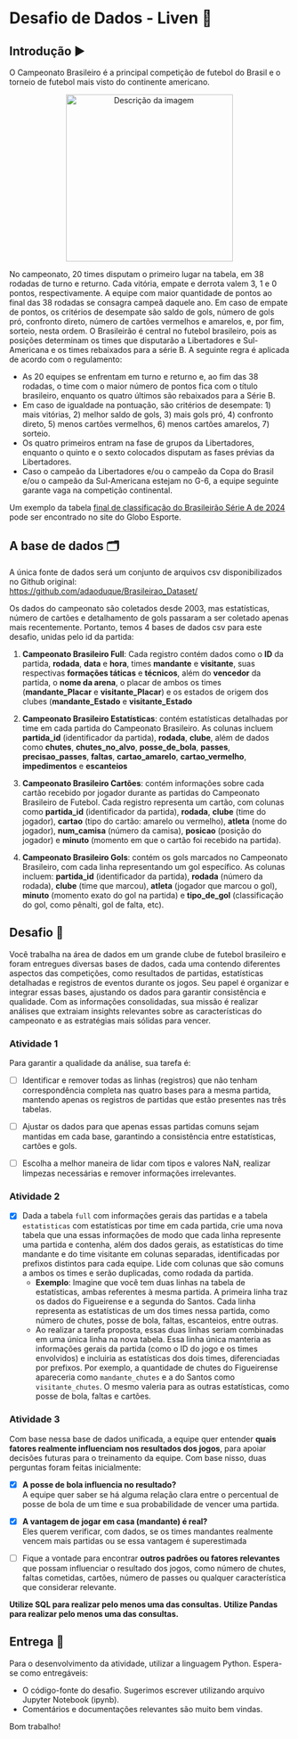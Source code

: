 # Desafio de Dados - Liven 🎲

## Introdução ▶️

O Campeonato Brasileiro é a principal competição de futebol do Brasil e o torneio de futebol mais visto do continente americano.

<p align="center">
  <img src="https://upload.wikimedia.org/wikipedia/pt/4/42/Campeonato_Brasileiro_S%C3%A9rie_A_logo.png" alt="Descrição da imagem" width="300"/>
</p>

No campeonato, 20 times disputam o primeiro lugar na tabela, em 38 rodadas de turno e returno. Cada vitória, empate e derrota valem 3, 1 e 0 pontos, respectivamente. A equipe com maior quantidade de pontos ao final das 38 rodadas se consagra campeã daquele ano. Em caso de empate de pontos, os critérios de desempate são saldo de gols, número de gols pró, confronto direto, número de cartões vermelhos e amarelos, e, por fim, sorteio, nesta ordem. O Brasileirão é central no futebol brasileiro, pois as posições determinam os times que disputarão a Libertadores e Sul-Americana e os times rebaixados para a série B. A seguinte regra é aplicada de acordo com o regulamento:

- As 20 equipes se enfrentam em turno e returno e, ao fim das 38 rodadas, o time com o maior número de pontos fica com o título brasileiro, enquanto os quatro últimos são rebaixados para a Série B.
- Em caso de igualdade na pontuação, são critérios de desempate: 1) mais vitórias, 2) melhor saldo de gols, 3) mais gols pró, 4) confronto direto, 5) menos cartões vermelhos, 6) menos cartões amarelos, 7) sorteio.
- Os quatro primeiros entram na fase de grupos da Libertadores, enquanto o quinto e o sexto colocados disputam as fases prévias da Libertadores.
- Caso o campeão da Libertadores e/ou o campeão da Copa do Brasil e/ou o campeão da Sul-Americana estejam no G-6, a equipe seguinte garante vaga na competição continental.

Um exemplo da tabela [final de classificação do Brasileirão Série A de 2024](https://ge.globo.com/futebol/brasileirao-serie-a/) pode ser encontrado no site do Globo Esporte.

## A base de dados 🗂️

A única fonte de dados será um conjunto de arquivos csv disponibilizados no Github original:  
https://github.com/adaoduque/Brasileirao_Dataset/

Os dados do campeonato são coletados desde 2003, mas estatísticas, número de cartões e detalhamento de gols passaram a ser coletado apenas mais recentemente. Portanto, temos 4 bases de dados csv para este desafio, unidas pelo id da partida:

1. **Campeonato Brasileiro Full**: Cada registro contém dados como o **ID** da partida, **rodada**, **data** e **hora**, times **mandante** e **visitante**, suas respectivas **formações táticas** e **técnicos**, além do **vencedor** da partida, o **nome da arena**, o placar de ambos os times (**mandante_Placar** e **visitante_Placar**) e os estados de origem dos clubes (**mandante_Estado** e **visitante_Estado**

2. **Campeonato Brasileiro Estatísticas**: contém estatísticas detalhadas por time em cada partida do Campeonato Brasileiro. As colunas incluem **partida_id** (identificador da partida), **rodada**, **clube**, além de dados como **chutes**, **chutes_no_alvo**, **posse_de_bola**, **passes**, **precisao_passes**, **faltas**, **cartao_amarelo**, **cartao_vermelho**, **impedimentos** e **escanteios**

3. **Campeonato Brasileiro Cartões**: contém informações sobre cada cartão recebido por jogador durante as partidas do Campeonato Brasileiro de Futebol. Cada registro representa um cartão, com colunas como **partida_id** (identificador da partida), **rodada**, **clube** (time do jogador), **cartao** (tipo do cartão: amarelo ou vermelho), **atleta** (nome do jogador), **num_camisa** (número da camisa), **posicao** (posição do jogador) e **minuto** (momento em que o cartão foi recebido na partida).

4. **Campeonato Brasileiro Gols**: contém os gols marcados no Campeonato Brasileiro, com cada linha representando um gol específico. As colunas incluem: **partida_id** (identificador da partida), **rodada** (número da rodada), **clube** (time que marcou), **atleta** (jogador que marcou o gol), **minuto** (momento exato do gol na partida) e **tipo_de_gol** (classificação do gol, como pênalti, gol de falta, etc).

## Desafio 🚩

Você trabalha na área de dados em um grande clube de futebol brasileiro e foram entregues diversas bases de dados, cada uma contendo diferentes aspectos das competições, como resultados de partidas, estatísticas detalhadas e registros de eventos durante os jogos.
Seu papel é organizar e integrar essas bases, ajustando os dados para garantir consistência e qualidade. Com as informações consolidadas, sua missão é realizar análises que extraiam insights relevantes sobre as características do campeonato e as estratégias mais sólidas para vencer.

### Atividade 1

Para garantir a qualidade da análise, sua tarefa é:

- [ ] Identificar e remover todas as linhas (registros) que não tenham correspondência completa nas quatro bases para a mesma partida, mantendo apenas os registros de partidas que estão presentes nas três tabelas.

- [ ] Ajustar os dados para que apenas essas partidas comuns sejam mantidas em cada base, garantindo a consistência entre estatísticas, cartões e gols.

- [ ] Escolha a melhor maneira de lidar com tipos e valores NaN, realizar limpezas necessárias e remover informações irrelevantes.

### Atividade 2

- [x] Dada a tabela `full` com informações gerais das partidas e a tabela `estatisticas` com estatísticas por time em cada partida, crie uma nova tabela que una essas informações de modo que cada linha represente uma partida e contenha, além dos dados gerais, as estatísticas do time mandante e do time visitante em colunas separadas, identificadas por prefixos distintos para cada equipe. Lide com colunas que são comuns a ambos os times e serão duplicadas, como rodada da partida.
  - **Exemplo**: Imagine que você tem duas linhas na tabela de estatísticas, ambas referentes à mesma partida. A primeira linha traz os dados do Figueirense e a segunda do Santos. Cada linha representa as estatísticas de um dos times nessa partida, como número de chutes, posse de bola, faltas, escanteios, entre outras.
  - Ao realizar a tarefa proposta, essas duas linhas seriam combinadas em uma única linha na nova tabela. Essa linha única manteria as informações gerais da partida (como o ID do jogo e os times envolvidos) e incluiria as estatísticas dos dois times, diferenciadas por prefixos. Por exemplo, a quantidade de chutes do Figueirense apareceria como `mandante_chutes` e a do Santos como `visitante_chutes`. O mesmo valeria para as outras estatísticas, como posse de bola, faltas e cartões.

### Atividade 3

Com base nessa base de dados unificada, a equipe quer entender **quais fatores realmente influenciam nos resultados dos jogos**, para apoiar decisões futuras para o treinamento da equipe. Com base nisso, duas perguntas foram feitas inicialmente:

- [x] **A posse de bola influencia no resultado?**  
       A equipe quer saber se há alguma relação clara entre o percentual de posse de bola de um time e sua probabilidade de vencer uma partida.

- [x] **A vantagem de jogar em casa (mandante) é real?**  
       Eles querem verificar, com dados, se os times mandantes realmente vencem mais partidas ou se essa vantagem é superestimada
- [ ] Fique a vontade para encontrar **outros padrões ou fatores relevantes** que possam influenciar o resultado dos jogos, como número de chutes, faltas cometidas, cartões, número de passes ou qualquer característica que considerar relevante.

**Utilize SQL para realizar pelo menos uma das consultas.**
**Utilize Pandas para realizar pelo menos uma das consultas.**

## Entrega 💼

Para o desenvolvimento da atividade, utilizar a linguagem Python. Espera-se como entregáveis:

- O código-fonte do desafio. Sugerimos escrever utilizando arquivo Jupyter Notebook (ipynb).
- Comentários e documentações relevantes são muito bem vindas.

Bom trabalho!
